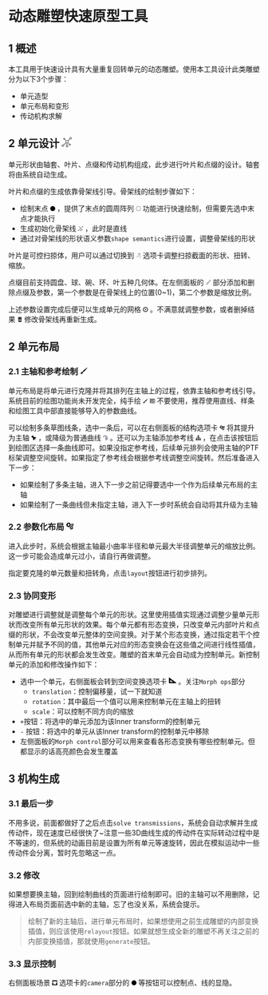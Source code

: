 # 动态雕塑快速原型工具

## 1 概述

本工具用于快速设计具有大量重复回转单元的动态雕塑。使用本工具设计此类雕塑分为以下3个步骤：
- 单元造型
- 单元布局和变形
- 传动机构求解

## 2 单元设计 <img src="css/icons/leftbar/separated.svg" width = "20" height = "20"/> 

单元形状由轴套、叶片、点缀和传动机构组成，此步进行叶片和点缀的设计。轴套将由系统自动生成。

叶片和点缀的生成依靠骨架线引导。骨架线的绘制步骤如下：
- 绘制末点 <img src="css/icons/leftbar/dot.svg" width = "10" height = "10"/> ，提供了末点的圆周阵列 <img src="css/icons/leftbar/ca.svg" width = "10" height = "10"/> 功能进行快速绘制，但需要先选中末点才能执行
- 生成初始化骨架线 <img src="css/icons/leftbar/separated.svg" width = "10" height = "10"/> ，此时是直线
- 通过对骨架线的形状语义参数`shape semantics`进行设置，调整骨架线的形状

叶片是可控扫掠体，用户可以通过切换到 <img src="css/icons/leftbar/blade.svg" width = "10" height = "10"/> 选项卡调整扫掠截面的形状、扭转、缩放。

点缀目前支持圆盘、球、碗、环、叶五种几何体。在左侧面板的 <img src="css/icons/leftbar/accessory.svg" width = "10" height = "10"/> 部分添加和删除点缀及参数，第一个参数是在骨架线上的位置(0~1)，第二个参数是缩放比例。

上述参数设置完成后便可以生成单元的网格 <img src="css/icons/leftbar/automation.svg" width = "10" height = "10"/> 。不满意就调整参数，或者删掉结果 <img src="css/icons/leftbar/clear.svg" width = "10" height = "10"/> 修改骨架线再重新生成。

## 2 单元布局

### 2.1 主轴和参考绘制 <img src="css/icons/leftbar/brush2d.svg" width = "15" height = "15"/>  

单元布局是将单元进行克隆并将其排列在主轴上的过程，依靠主轴和参考线引导。系统目前的绘图功能尚未开发完全，纯手绘 <img src="css/icons/leftbar/brush2d.svg" width = "10" height = "10"/>  <img src="css/icons/leftbar/brush3d.svg" width = "10" height = "10"/> 不要使用，推荐使用直线、样条和绘图工具中部直接能够导入的参数曲线。

可以绘制多条草图线条，选中一条后，可以在右侧面板的结构选项卡 <img src="css/icons/rightbar/mechanism-tab.svg" width = "10" height = "10"/> 将其提升为主轴 <img src="css/icons/sidebar/axis.svg" width = "10" height = "10"/> ，或降级为普通曲线 <img src="css/icons/sidebar/contour.svg" width = "10" height = "10"/> 。还可以为主轴添加参考线 <img src="css/icons/sidebar/tree.svg" width = "10" height = "10"/> ，在点击该按钮后到绘图区选择一条曲线即可。如果没指定参考线，后续单元排列会使用主轴的PTF标架调整空间旋转。如果指定了参考线会根据参考线调整空间旋转。然后准备进入下一步：
- 如果绘制了多条主轴，进入下一步之前记得要选中一个作为后续单元布局的主轴
- 如果绘制了一条曲线但未指定主轴，进入下一步时系统会自动将其升级为主轴

### 2.2 参数化布局 <img src="css/icons/topbar/mechanism.svg" width = "15" height = "15"/> 

进入此步时，系统会根据主轴最小曲率半径和单元最大半径调整单元的缩放比例。这一步可能会造成单元过小，请自行再做调整。

指定要克隆的单元数量和扭转角，点击`layout`按钮进行初步排列。

### 2.3 协同变形

对雕塑进行调整就是调整每个单元的形状。这里使用插值实现通过调整少量单元形状而改变所有单元形状的效果。每个单元都有形态变换，只改变单元内部叶片和点缀的形状，不会改变单元整体的空间变换。对于某个形态变换，通过指定若干个控制单元并赋予不同的值，其他单元对应的形态变换会在这些值之间进行线性插值，从而所有单元的形状都会发生改变。雕塑的首末单元会自动成为控制单元。新控制单元的添加和修改操作如下：

- 选中一个单元，右侧面板会转到空间变换选项卡 <img src="css/icons/rightbar/geometry-tab.svg" width = "15" height = "15"/> 。关注`Morph ops`部分
    - `translation`：控制偏移量，试一下就知道
    - `rotation`：其中最后一个值可以用来控制单元在主轴上的扭转
    - `scale`：可以控制不同方向的缩放
- `+`按钮：将选中的单元添加为该Inner transform的控制单元
- `-` 按钮：将选中的单元从该Inner transform的控制单元中移除
- 左侧面板的`Morph control`部分可以用来查看各形态变换有哪些控制单元。但都显示的话高亮颜色会发生覆盖

## 3 机构生成

### 3.1 最后一步

不用多说，前面都做好了之后点击`solve transmissions`，系统会自动求解并生成传动件，现在速度已经很快了~注意一些3D曲线生成的传动件在实际转动过程中是不等速的，但系统的动画目前是设置为所有单元等速旋转，因此在模拟运动中一些传动件会分离，暂时先忽略这一点。

### 3.2 修改

如果想要换主轴，回到绘制曲线的页面进行绘制即可。旧的主轴可以不用删除，记得进入布局页面前选中新的主轴，忘了也没关系，系统会提示。

> 绘制了新的主轴后，进行单元布局时，如果想使用之前生成雕塑的内部变换插值，则应该使用`relayout`按钮。如果就想生成全新的雕塑不再关注之前的内部变换插值，那就使用`generate`按钮。


### 3.3 显示控制

右侧面板场景 <img src="css/icons/rightbar/scene-tab.svg" width = "10" height = "10"/> 选项卡的`camera`部分的 <img src="css/icons/leftbar/dot.svg" width = "10" height = "10"/> 等按钮可以控制点、线的显隐。